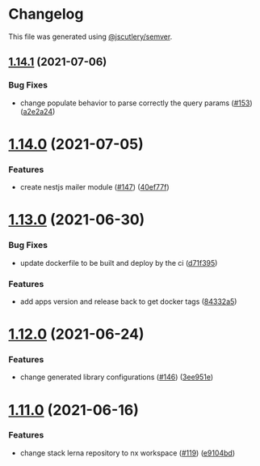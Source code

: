 # Changelog

This file was generated using [@jscutlery/semver](https://github.com/jscutlery/semver).

## [1.14.1](https://github.com/tractr/stack/compare/api-1.14.0...api-1.14.1) (2021-07-06)


### Bug Fixes

* change populate behavior to parse correctly the query params ([#153](https://github.com/tractr/stack/issues/153)) ([a2e2a24](https://github.com/tractr/stack/commit/a2e2a2471291f008c6645035458f8e93a6074074))



# [1.14.0](https://github.com/tractr/stack/compare/api-1.13.0...api-1.14.0) (2021-07-05)


### Features

* create nestjs mailer module ([#147](https://github.com/tractr/stack/issues/147)) ([40ef77f](https://github.com/tractr/stack/commit/40ef77f85f9e5785c918633ac2ba2f223d990f87))



# [1.13.0](https://github.com/tractr/stack/compare/api-1.12.0...api-1.13.0) (2021-06-30)


### Bug Fixes

* update dockerfile to be built and deploy by the ci ([d71f395](https://github.com/tractr/stack/commit/d71f395ae0fc21506f34ea8313ee1fecf63dd4fc))


### Features

* add apps version and release back to get docker tags ([84332a5](https://github.com/tractr/stack/commit/84332a5fa01a2352d30a7d3674f1916314483c3c))



# [1.12.0](https://github.com/tractr/stack/compare/api-1.11.0...api-1.12.0) (2021-06-24)

### Features

- change generated library configurations
  ([#146](https://github.com/tractr/stack/issues/146))
  ([3ee951e](https://github.com/tractr/stack/commit/3ee951e998b6e7d4bcbf9f66d4216ce155958cea))

# [1.11.0](https://github.com/tractr/stack/compare/api-1.10.2...api-1.11.0) (2021-06-16)

### Features

- change stack lerna repository to nx workspace
  ([#119](https://github.com/tractr/stack/issues/119))
  ([e9104bd](https://github.com/tractr/stack/commit/e9104bde081619c0f3752bb9d129e19d1d6bda5d))
